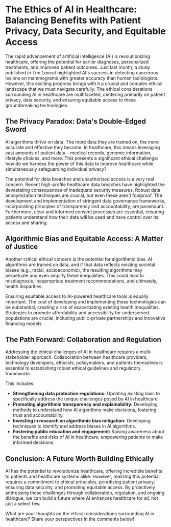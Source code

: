 # The Ethics of AI in Healthcare: Balancing Benefits with Patient Privacy, Data Security, and Equitable Access

The rapid advancement of artificial intelligence (AI) is revolutionizing healthcare, offering the potential for earlier diagnoses, personalized treatments, and improved patient outcomes.  Just last month, a study published in *The Lancet* highlighted AI's success in detecting cancerous lesions on mammograms with greater accuracy than human radiologists.  However, this exciting progress brings with it a crucial and complex ethical landscape that we must navigate carefully.  The ethical considerations surrounding AI in healthcare are multifaceted, centering primarily on patient privacy, data security, and ensuring equitable access to these groundbreaking technologies.


##  The Privacy Paradox:  Data's Double-Edged Sword

AI algorithms thrive on data. The more data they are trained on, the more accurate and effective they become. In healthcare, this means leveraging vast amounts of patient data – medical records, genomic information, lifestyle choices, and more.  This presents a significant ethical challenge: how do we harness the power of this data to improve healthcare while simultaneously safeguarding individual privacy?

The potential for data breaches and unauthorized access is a very real concern.  Recent high-profile healthcare data breaches have highlighted the devastating consequences of inadequate security measures.  Robust data anonymization techniques are crucial, but even these aren't foolproof.  The development and implementation of stringent data governance frameworks, incorporating principles of transparency and accountability, are paramount.  Furthermore, clear and informed consent processes are essential, ensuring patients understand how their data will be used and have control over its access and sharing.


##  Algorithmic Bias and Equitable Access:  A Matter of Justice

Another critical ethical concern is the potential for algorithmic bias. AI algorithms are trained on data, and if that data reflects existing societal biases (e.g., racial, socioeconomic), the resulting algorithms may perpetuate and even amplify these inequalities.  This could lead to misdiagnosis, inappropriate treatment recommendations, and ultimately, health disparities.

Ensuring equitable access to AI-powered healthcare tools is equally important.  The cost of developing and implementing these technologies can be substantial, creating a risk of exacerbating existing health inequalities.  Strategies to promote affordability and accessibility for underserved populations are crucial, including public-private partnerships and innovative financing models.


##  The Path Forward:  Collaboration and Regulation

Addressing the ethical challenges of AI in healthcare requires a multi-stakeholder approach.  Collaboration between healthcare providers, technology developers, ethicists, policymakers, and patients themselves is essential to establishing robust ethical guidelines and regulatory frameworks.

This includes:

* **Strengthening data protection regulations:**  Updating existing laws to specifically address the unique challenges posed by AI in healthcare.
* **Promoting algorithmic transparency and explainability:**  Developing methods to understand how AI algorithms make decisions, fostering trust and accountability.
* **Investing in research on algorithmic bias mitigation:**  Developing techniques to identify and address biases in AI algorithms.
* **Fostering public education and engagement:**  Raising awareness about the benefits and risks of AI in healthcare, empowering patients to make informed decisions.


##  Conclusion:  A Future Worth Building Ethically

AI has the potential to revolutionize healthcare, offering incredible benefits to patients and healthcare systems alike. However, realizing this potential requires a commitment to ethical principles, prioritizing patient privacy, ensuring data security, and promoting equitable access.  By proactively addressing these challenges through collaboration, regulation, and ongoing dialogue, we can build a future where AI enhances healthcare for all, not just a select few.

What are your thoughts on the ethical considerations surrounding AI in healthcare?  Share your perspectives in the comments below!
